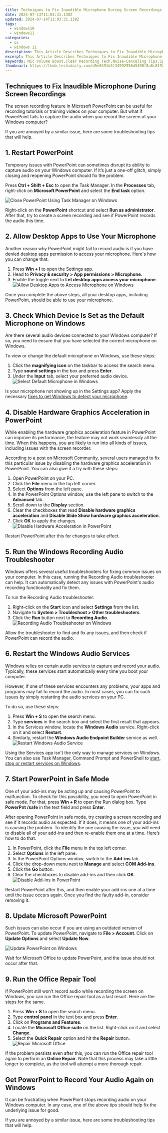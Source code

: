```yaml
---
title: Techniques to Fix Inaudible Microphone During Screen Recordings
date: 2024-07-13T11:03:31.138Z
updated: 2024-07-14T11:03:31.138Z
tags:
  - windows10
  - windows11
categories:
  - os
  - windows 11
description: This Article Describes Techniques to Fix Inaudible Microphone During Screen Recordings
excerpt: This Article Describes Techniques to Fix Inaudible Microphone During Screen Recordings
keywords: Mic Volume Boost,Clear Recording Tech,Noise-Canceling Tips,Speaker Alignment,Audio Clarity Methods,Sound Enhancement Tricks,Screen Recorder Fixes
thumbnail: https://thmb.techidaily.com/d5e8491d3f34992956d5390f8a8c8192037db1bb4f39254b71c759c472e8e33a.jpg
---
```


## Techniques to Fix Inaudible Microphone During Screen Recordings

 The screen recording feature in Microsoft PowerPoint can be useful for recording tutorials or training videos on your computer. But what if PowerPoint fails to capture the audio when you record the screen of your Windows computer?

 If you are annoyed by a similar issue, here are some troubleshooting tips that will help.

## 1\. Restart PowerPoint

 Temporary issues with PowerPoint can sometimes disrupt its ability to capture audio on your Windows computer. If it’s just a one-off glitch, simply closing and reopening PowerPoint should fix the problem.

 Press **Ctrl + Shift + Esc** to open the Task Manager. In the **Processes** tab, right-click on **Microsoft PowerPoint** and select the **End task** option.

![Close PowerPoint Using Task Manager on Windows](https://static1.makeuseofimages.com/wordpress/wp-content/uploads/2023/08/close-powerpoint-using-task-manager-on-windows.jpg)

 Right-click on the **PowerPoint** shortcut and select **Run as administrator**. After that, try to create a screen recording and see if PowerPoint records the audio this time.

## 2\. Allow Desktop Apps to Use Your Microphone

 Another reason why PowerPoint might fail to record audio is if you have denied desktop apps permission to access your microphone. Here's how you can change that.

1. Press **Win + I** to open the Settings app.
2. Head to **Privacy & security > App permissions > Microphone**.
3. Enable the toggle next to **Let desktop apps access your microphone**.  
![Allow Desktop Apps to Access Microphone on Windows](https://static1.makeuseofimages.com/wordpress/wp-content/uploads/2023/08/allow-desktop-apps-to-access-microphone-on-windows.jpg)

 Once you complete the above steps, all your desktop apps, including PowerPoint, should be able to use your microphone.

## 3\. Check Which Device Is Set as the Default Microphone on Windows

 Are there several audio devices connected to your Windows computer? If so, you need to ensure that you have selected the correct microphone on Windows.

 To view or change the default microphone on Windows, use these steps:

1. Click the **magnifying icon** on the taskbar to access the search menu.
2. Type **sound settings** in the box and press **Enter**.
3. Under the **Input** tab, select your preferred audio device.  
![Select Default Microphone in Windows](https://static1.makeuseofimages.com/wordpress/wp-content/uploads/2023/08/select-default-microphone-in-windows.jpg)

 Is your microphone not showing up in the Settings app? Apply the necessary [fixes to get Windows to detect your microphone](https://www.makeuseof.com/windows-not-detecting-microphone/).

## 4\. Disable Hardware Graphics Acceleration in PowerPoint

 While enabling the hardware graphics acceleration feature in PowerPoint can improve its performance, the feature may not work seamlessly all the time. When this happens, you are likely to run into all kinds of issues, including issues with the screen recorder.

 According to a post on [Microsoft Community](https://answers.microsoft.com/en-us/msoffice/forum/all/audio-not-working-on-my-ppt-recording/79c77eae-2f86-4c09-a3d6-5fc4b3d89c58), several users managed to fix this particular issue by disabling the hardware graphics acceleration in PowerPoint. You can also give it a try with these steps:

1. Open PowerPoint on your PC.
2. Click the **File** menu in the top left corner.
3. Select **Options** from the left pane.
4. In the PowerPoint Options window, use the left pane to switch to the **Advanced** tab.
5. Scroll down to the **Display** section.
6. Clear the checkboxes that read **Disable hardware graphics acceleration** and **Disable Slide Show hardware graphics acceleration**.
7. Click **OK** to apply the changes.  
![Disable Hardware Acceleration in PowerPoint](https://static1.makeuseofimages.com/wordpress/wp-content/uploads/2023/08/disable-hardware-acceleration-in-powerpoint.jpg)

 Restart PowerPoint after this for changes to take effect.

## 5\. Run the Windows Recording Audio Troubleshooter

 Windows offers several useful troubleshooters for fixing common issues on your computer. In this case, running the Recording Audio troubleshooter can help. It can automatically detect any issues with PowerPoint's audio recording functionality and fix them.

 To run the Recording Audio troubleshooter:

1. Right-click on the **Start** icon and select **Settings** from the list.
2. Navigate to **System > Troubleshoot > Other troubleshooters**.
3. Click the **Run** button next to **Recording Audio**.  
![Recording Audio Troubleshooter on Windows](https://static1.makeuseofimages.com/wordpress/wp-content/uploads/2023/08/recording-audio-troubleshooter-on-windows.jpg)

 Allow the troubleshooter to find and fix any issues, and then check if PowerPoint can record the audio.

## 6\. Restart the Windows Audio Services

 Windows relies on certain audio services to capture and record your audio. Typically, these services start automatically every time you boot your computer.

 However, if one of these services encounters any problems, your apps and programs may fail to record the audio. In most cases, you can fix such issues by simply restarting the audio services on your PC.

 To do so, use these steps:

1. Press **Win + S** to open the search menu.
2. Type **services** in the search box and select the first result that appears.
3. In the Services window, locate the **Windows Audio** service. Right-click on it and select **Restart**.
4. Similarly, restart the **Windows Audio Endpoint Builder** service as well.  
![Restart Windows Audio Service](https://static1.makeuseofimages.com/wordpress/wp-content/uploads/2023/02/restart-windows-audio-service.jpg)

 Using the Services app isn't the only way to manage services on Windows. You can also use Task Manager, Command Prompt and PowerShell to [start, stop or restart services on Windows](https://www.makeuseof.com/how-to-start-stop-service-windows/).

## 7\. Start PowerPoint in Safe Mode

 One of your add-ins may be acting up and causing PowerPoint to malfunction. To check for this possibility, you need to open PowerPoint in safe mode. For that, press **Win + R** to open the Run dialog box. Type **PowerPnt /safe** in the text field and press **Enter**.

 After opening PowerPoint in safe mode, try creating a screen recording and see if it records audio as expected. If it does, it means one of your add-ins is causing the problem. To identify the one causing the issue, you will need to disable all of your add-ins and then re-enable them one at a time. Here’s how to do that.

1. In PowerPoint, click the **File** menu in the top left corner.
2. Select **Options** in the left pane.
3. In the PowerPoint Options window, switch to the **Add-ins** tab.
4. Click the drop-down menu next to **Manage** and select **COM Add-ins**.
5. Click the **Go** button.
6. Clear the checkboxes to disable add-ins and then click **OK**.  
![Disable Add-ins in PowerPoint](https://static1.makeuseofimages.com/wordpress/wp-content/uploads/2023/08/disable-add-ins-in-powerpoint.jpg)

 Restart PowerPoint after this, and then enable your add-ins one at a time until the issue occurs again. Once you find the faulty add-in, consider removing it.

## 8\. Update Microsoft PowerPoint

 Such issues can also occur if you are using an outdated version of PowerPoint. To update PowerPoint, navigate to **File > Account**. Click on **Update Options** and select **Update Now**.

![Update PowerPoint on Windows](https://static1.makeuseofimages.com/wordpress/wp-content/uploads/2023/08/update-powerpoint-on-windows.jpg)

 Wait for Microsoft Office to update PowerPoint, and the issue should not occur after that.

## 9\. Run the Office Repair Tool

 If PowerPoint still won’t record audio while recording the screen on Windows, you can run the Office repair tool as a last resort. Here are the steps for the same.

1. Press **Win + S** to open the search menu.
2. Type **control panel** in the text box and press **Enter**.
3. Click on **Programs and Features**.
4. Locate the **Microsoft Office suite** on the list. Right-click on it and select **Change**.
5. Select the **Quick Repair** option and hit the **Repair** button.  
![Repair Microsoft Office](https://static1.makeuseofimages.com/wordpress/wp-content/uploads/2023/02/repair-microsoft-office.jpg)

 If the problem persists even after this, you can run the Office repair tool again to perform an **Online Repair**. Note that this process may take a little longer to complete, as the tool will attempt a more thorough repair.

## Get PowerPoint to Record Your Audio Again on Windows

 It can be frustrating when PowerPoint stops recording audio on your Windows computer. In any case, one of the above tips should help fix the underlying issue for good.

 If you are annoyed by a similar issue, here are some troubleshooting tips that will help.



<ins class="adsbygoogle"
      style="display:block"
      data-ad-client="ca-pub-7571918770474297"
      data-ad-slot="8358498916"
      data-ad-format="auto"
      data-full-width-responsive="true"></ins>

